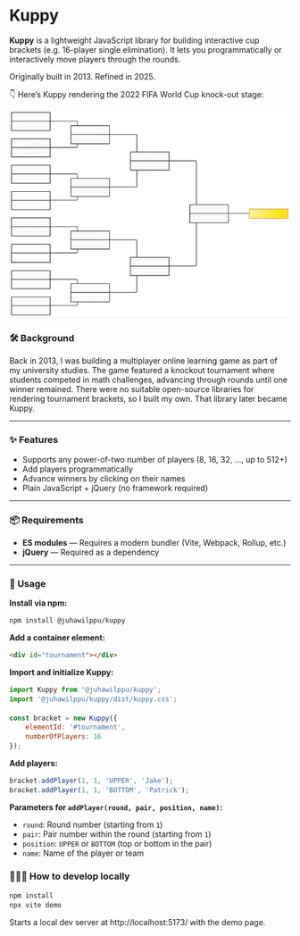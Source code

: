 # Kuppy

**Kuppy** is a lightweight JavaScript library for building interactive cup brackets (e.g. 16-player single elimination). It lets you programmatically or interactively move players through the rounds.

Originally built in 2013. Refined in 2025.

👇 Here’s Kuppy rendering the 2022 FIFA World Cup knock-out stage:

<img src="media/kuppy-world-cup-2022.gif" alt="Kuppy demo" style="border: none; background: none; box-shadow: none;" />

### 🛠️ Background

Back in 2013, I was building a multiplayer online learning game as part of my university studies. The game featured a knockout tournament where students competed in math challenges, advancing through rounds until one winner remained. There were no suitable open-source libraries for rendering tournament brackets, so I built my own. That library later became Kuppy.

---

### ✨ Features

- Supports any power-of-two number of players (8, 16, 32, …, up to 512+)
- Add players programmatically
- Advance winners by clicking on their names
- Plain JavaScript + jQuery (no framework required)

---

### 📦 Requirements

- **ES modules** — Requires a modern bundler (Vite, Webpack, Rollup, etc.)
- **jQuery** — Required as a dependency

---

### 🚀 Usage

**Install via npm:**

```bash
npm install @juhawilppu/kuppy
```

**Add a container element:**
```html
<div id="tournament"></div>
```

**Import and initialize Kuppy:**

```js
import Kuppy from '@juhawilppu/kuppy';
import '@juhawilppu/kuppy/dist/kuppy.css';

const bracket = new Kuppy({
    elementId: '#tournament',
    numberOfPlayers: 16
});
```

**Add players:**

```js
bracket.addPlayer(1, 1, 'UPPER', 'Jake');
bracket.addPlayer(1, 1, 'BOTTOM', 'Patrick');
```

**Parameters for `addPlayer(round, pair, position, name)`:**
- `round`: Round number (starting from `1`)
- `pair`: Pair number within the round (starting from `1`)
- `position`: `UPPER` or `BOTTOM` (top or bottom in the pair)
- `name`: Name of the player or team

### 👨🏻‍💻 How to develop locally

```bash
npm install
npx vite demo
```

Starts a local dev server at http://localhost:5173/ with the demo page.
